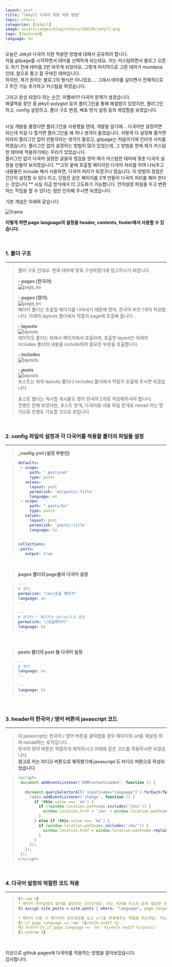 ```yaml
---
layout: post
title: "Jekyll 다국어 지원 적용 방법"
topic: others
categories: [Jekyll]
image: assets/images/blog/others/250129/jekyll.png
tags: [featured]
language: ko
---
```


오늘은 Jekyll 다국어 지원 적용한 방법에 대해서 공유하려 합니다.   
처음 gitpage를 시작하면서 테마를 선택하게 되는데요. 저는 커스텀하면서 블로그 오픈도 하기 전에 테마를 2번 바꾸게 되었어요.
그렇게 마지막으로 고른 테마가 mundana 인데, 참으로 좋고 잘 꾸며진 테마입니다.  
하지만, 제가 원하는 블로그의 형식은 아니었죠.... 그래서 테마를 살리면서 전체적으로 2 주간 기능 추가하고 커스텀을 하였습니다.

그리고 완성 되었다 하는 순간, 아뿔싸!!!! 다국어 문제가 생겼습니다.   
해결책을 찾던 중 jekyll-polyglot 등의 플러그인을 통해 해결법이 있었지만, 플러그인하고, config 설정하고, 폴더 구조 변경, 배포 방식 설정 등의 복잡함을 보였습니다.

<br>
사실 개발을 몰랐다면 플러그인을 사용했을 텐데, 개발을 알기에... 다국어만 설정하면 되는데 저걸 다 할거면 플러그인을 왜 하나 생각이 들었습니다.
저렇게 다 설정해 줄거면 차라리 플러그인 없이 만들자라는 생각이 들었고, gitpage는 처음이기에 인터넷 서치를 하였습니다. 
플러그인 없이 설정하는 방법이 많이 있었는데, 그 방법을 현재 제가 커스텀한 테마에 적용하기에는 무리가 있었습니다.

<br>
플러그인 없이 다국어 설정한 글들의 영감을 얻어 제가 커스텀한 테마에 맞춘 다국어 설정을 만들어 보자였습니다.
**고민 끝에 호출할 페이지만 다국어 처리를 하여 나눠주고 내용물은 include 해서 사용하면, 다국어 처리가 되겠구나 였습니다.
이 방법의 장점은 간단히 설정할 수 있다 이고, 단점은 같은 페이지를 2개 만들어 다국어 처리를 해야 한다는 것입니다.**
사실 지금 방식에서 더 고도화가 가능합니다. 언어설정 파일을 두고 변환하는 작업을 할 수 있다는 점만 인지해 주시면 되겠습니다.

기본 개념은 아래와 같습니다. 

![frame](/assets/images/blog/others/250129/frame.png)

**이렇게 하면 page.language의 설정을 header, contents, footer에서 사용할 수 있습니다.**   
  
<br>

### 1. 폴더 구조

---
> 폴더 구조 인데요. 현재 테마에 맞춰 구성하였기에 참고하시기 바랍니다.  
>  
>**- pages (한국어)**  
> ![page_ko](/assets/images/blog/others/250129/pages_ko.png)
>
>**- pages (영어)**  
> ![page_en](/assets/images/blog/others/250129/pages.png)  
> 페이지 폴더는 호출할 페이지를 나타내기 때문에 영어, 한국어 버전 1개씩 작성합니다. 아래의 layouts 폴더에서 적절히 page에 호출해 줍니다.
>
>**- layouts**  
> ![layouts](/assets/images/blog/others/250129/layouts.png)  
> 레이아웃 폴더는 위에서 페이지에서 호출되며, 호출한 layout은 아래의 includes 폴더의 내용을 include하여 필요한 부분을 호출합니다.
> 
>**- includes**  
> ![layouts](/assets/images/blog/others/250129/includes.png)
> 
>**- posts**  
> ![layouts](/assets/images/blog/others/250129/posts.png)  
> 포스트는 위의 layouts 폴더나 includes 폴더에서 적절히 호출해 주시면 되겠습니다.  
>
> 포스트 폴더는 게시할 게시물도 영어 한국어 2개로 작성해주셔야 합니다.  
> 진행은 안해 보았지만, 포스트 한개, 다국어용 내용 파일 한개로 reload 하는 방식으로 진행도 가능할 것으로 보입니다.  

<br>

### 2. config 파일의 설정과 각 다국어를 적용할 폴더의 파일들 설정

---

>**_config.yml (설정 부분만)**

>```yml
>defaults:
>  - scope:
>      path: "_posts/en"
>      type: posts
>    values:
>      layout: post
>      permalink: 'en/posts/:title'
>      language: en
>  - scope:
>      path: "_posts/ko"
>      type: posts
>    values:
>      layout: post
>      permalink: 'posts/:title'
>      language: ko
>  
>  
>collections:
>  posts:
>    output: true
>```

<br>

>**pages 폴더의 page들의 다국어 설정**

>```yaml
>---
># 영어
>permalink: "/en/호출 페이지"
>language: en
>---
>```
  
>```yaml
>---
># 한국어 * 페이지는 default로 설정
>permalink: "/호출페이지"
>language: ko
>---
>```

<br>

>**posts 폴더의 post 들 다국어 설정**

>```yaml
>---
># 영어
>language: en
>---
>```
  
>```yaml
>---
>language: ko
>---
>```

<br>

### 3. header의 한국어 / 영어 버튼의 javascript 코드

---

> 이 javascript는 한국어 / 영어 버튼을 클릭했을 경우 페이지의 url을 재설정 하여 reload하는 로직입니다.  
> 한국어 영어 버튼은 적절하게 제작하시고 아래와 같은 코드를 적용하시면 되겠습니다.  
> **참고로 저는 라디오 버튼으로 제작했기에 javascript 도 라디오 버튼으로 작성되었습니다.**

>```javascript
><script>
>  document.addEventListener('DOMContentLoaded', function () {
>  
>    document.querySelectorAll('input[name="language"]').forEach(function (radio) {
>      radio.addEventListener('change', function () {
>        if (this.value === 'en') {
>          if (!window.location.pathname.includes('/en/')) {
>            window.location.href = '/en' + window.location.pathname;
>          }
>        } else if (this.value === 'ko') {
>          if (window.location.pathname.includes('/en/')) {
>            window.location.href = window.location.pathname.replace('/en', '');
>          }
>        }
>      });
>    });
>  });
></script>
>```

<br>

### 4. 다국어 설정의 적절한 코드 적용

---
>```yml
>{% raw %}
> * 페이지 언어설정의 필터를 걸어주는 코드인데요. 저는 게시물 리스트 등의 필요한 곳에 중간중간에 넣어 사용하였습니다.  
> {% assign site_posts = site.posts | where: "language", page.language %}  
>  
> * 페이지 이동 시 페이지의 언어설정을 보고 url을 변경해주는 역할을 하는데요. 저는 보통 <a>의 href에서 많이 사용했습니다.  
> {% if page.language == 'en' %}/en{% endif %}  
> 예) href="{% if page.language == 'en' %}/en{% endif %}/posts" 
>{% endraw %}
>```

<br>

이상으로 github pages에 다국어를 적용하는 방법을 알아보았습니다.  
감사합니다.